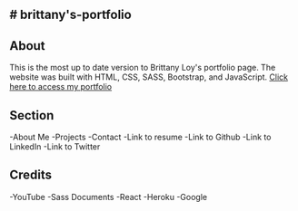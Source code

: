 ## # brittany's-portfolio

## About
This is the most up to date version to Brittany Loy's portfolio page. The website was built with HTML, CSS, SASS, Bootstrap, and JavaScript.
[Click here to access my portfolio](https://britt-hub.github.io/brittanys-portfolio/)

## Section

-About Me
-Projects
-Contact
-Link to resume
-Link to Github
-Link to LinkedIn
-Link to Twitter


## Credits

-YouTube
-Sass Documents
-React
-Heroku
-Google